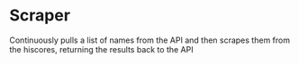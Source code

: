 # Scraper

Continuously pulls a list of names from the API and then scrapes them from the hiscores, returning the results back to the API
